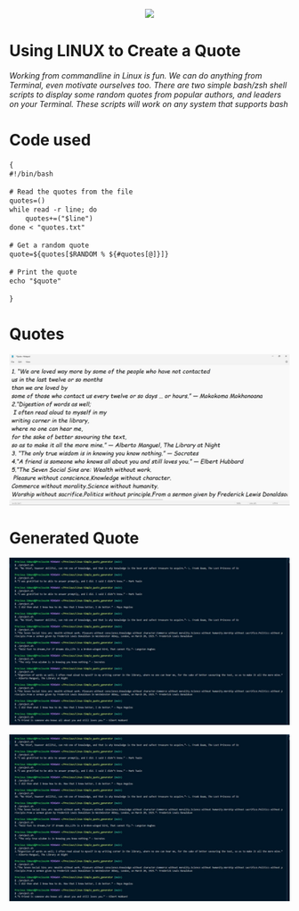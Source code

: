 
 <p align="center" width="100%">
    <img width ="33%" src=https://github.com/PreciousEddy/Linux-Simple_quote_generator/blob/main/Image/Linux.avif>
</p>

# Using LINUX to Create a Quote 

*Working from commandline in Linux is fun. We can do anything from Terminal, even motivate ourselves too. There are two simple bash/zsh shell scripts to display some random quotes from popular authors, and leaders on your Terminal. These scripts will work on any system that supports bash*


# Code used

```
{
#!/bin/bash

# Read the quotes from the file
quotes=()
while read -r line; do
    quotes+=("$line")
done < "quotes.txt"

# Get a random quote
quote=${quotes[$RANDOM % ${#quotes[@]}]}

# Print the quote
echo "$quote"

}

```

# Quotes

![alt text](https://github.com/PreciousEddy/Linux-Simple_quote_generator/blob/main/Image/Original%20Code.jpg)


# Generated Quote

![alt text](https://github.com/PreciousEddy/Linux-Simple_quote_generator/blob/main/Image/Screenshot%202023-01-12%20140317.jpg)


![alt text](https://github.com/PreciousEddy/Linux-Simple_quote_generator/blob/main/Image/Screenshot%202023-01-12%20140317.jpg)